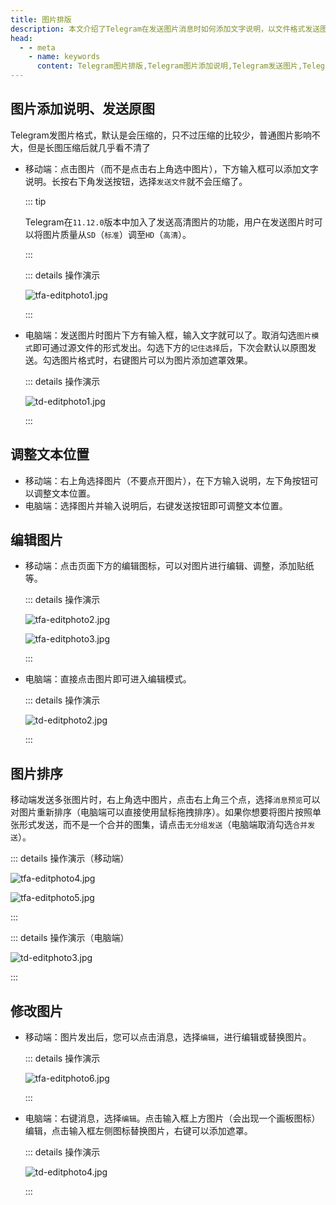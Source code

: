 ```yaml
---
title: 图片排版
description: 本文介绍了Telegram在发送图片消息时如何添加文字说明，以文件格式发送图片，调整文本位置，编辑图片样式，以及对图片重新排序。
head:
  - - meta
    - name: keywords
      content: Telegram图片排版,Telegram图片添加说明,Telegram发送图片,Telegram发送原图,Telegram编辑图片,Telegram图片排序,TG图片排版,TG图片添加说明,TG发送图片,TG发送原图,TG编辑图片,TG图片排序,电报图片添加说明,电报发送图片,电报发送原图,电报编辑图片,电报图片排序
---
```


## 图片添加说明、发送原图

Telegram发图片格式，默认是会压缩的，只不过压缩的比较少，普通图片影响不大，但是长图压缩后就几乎看不清了

- 移动端：点击图片（而不是点击右上角选中图片），下方输入框可以添加文字说明。长按右下角发送按钮，选择`发送文件`就不会压缩了。

  ::: tip

  Telegram在`11.12.0`版本中加入了发送高清图片的功能，用户在发送图片时可以将图片质量从`SD`（`标准`）调至`HD`（`高清`）。

  :::

  ::: details 操作演示

  ![tfa-editphoto1.jpg](https://cdn.jsdelivr.net/gh/tgwiki/images/tfa/editphoto1.jpg)

  :::

- 电脑端：发送图片时图片下方有输入框，输入文字就可以了。取消勾选`图片模式`即可通过源文件的形式发出。勾选下方的`记住选择`后，下次会默认以原图发送。勾选图片格式时，右键图片可以为图片添加遮罩效果。

  ::: details 操作演示

  ![td-editphoto1.jpg](https://cdn.jsdelivr.net/gh/tgwiki/images/td/editphoto1.jpg)

  :::

## 调整文本位置

- 移动端：右上角选择图片（不要点开图片），在下方输入说明，左下角按钮可以调整文本位置。
- 电脑端：选择图片并输入说明后，右键发送按钮即可调整文本位置。

## 编辑图片

- 移动端：点击页面下方的编辑图标，可以对图片进行编辑、调整，添加贴纸等。

  ::: details 操作演示

  ![tfa-editphoto2.jpg](https://cdn.jsdelivr.net/gh/tgwiki/imags/tfa/editphoto2.jpg)

  ![tfa-editphoto3.jpg](https://cdn.jsdelivr.net/gh/tgwiki/images/tfa/editphoto3.jpg)

  :::

- 电脑端：直接点击图片即可进入编辑模式。

  ::: details 操作演示

  ![td-editphoto2.jpg](https://cdn.jsdelivr.net/gh/tgwiki/images/td/editphoto2.jpg)

  :::

## 图片排序

移动端发送多张图片时，右上角选中图片，点击右上角三个点，选择`消息预览`可以对图片重新排序（电脑端可以直接使用鼠标拖拽排序）。如果你想要将图片按照单张形式发送，而不是一个合并的图集，请点击`无分组发送`（电脑端取消勾选`合并发送`）。

::: details 操作演示（移动端）

![tfa-editphoto4.jpg](https://cdn.jsdelivr.net/gh/tgwiki/images/tfa/editphoto4.jpg)

![tfa-editphoto5.jpg](https://cdn.jsdelivr.net/gh/tgwiki/images/tfa/editphoto5.jpg)

:::

::: details 操作演示（电脑端）

![td-editphoto3.jpg](https://cdn.jsdelivr.net/gh/tgwiki/images/td/editphoto3.jpg)

:::

## 修改图片

- 移动端：图片发出后，您可以点击消息，选择`编辑`，进行编辑或替换图片。

  ::: details 操作演示

  ![tfa-editphoto6.jpg](https://cdn.jsdelivr.net/gh/tgwiki/images/tfa/editphoto6.jpg)

  :::

- 电脑端：右键消息，选择`编辑`。点击输入框上方图片（会出现一个画板图标）编辑，点击输入框左侧图标替换图片，右键可以添加遮罩。

  ::: details 操作演示

  ![td-editphoto4.jpg](https://cdn.jsdelivr.net/gh/tgwiki/images/td/editphoto4.jpg)

  :::
